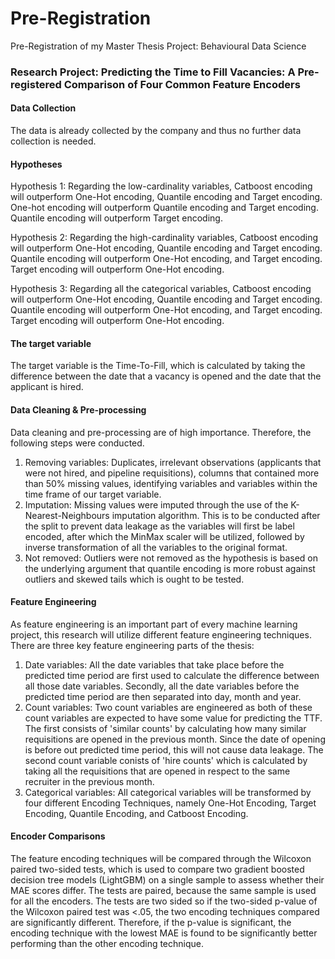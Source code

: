 # Pre-Registration
 Pre-Registration of my Master Thesis Project: Behavioural Data Science

### Research Project: Predicting the Time to Fill Vacancies: A Pre-registered Comparison of Four Common Feature Encoders

#### Data Collection
The data is already collected by the company and thus no further data collection is needed. 

#### Hypotheses
Hypothesis 1: Regarding the low-cardinality variables, Catboost encoding will outperform One-Hot encoding, Quantile encoding and Target encoding. One-hot encoding will outperform Quantile encoding and Target encoding. Quantile encoding will outperform Target encoding. 

Hypothesis 2: Regarding the high-cardinality variables, Catboost encoding will outperform One-Hot encoding, Quantile encoding and Target encoding. Quantile encoding will outperform One-Hot encoding, and Target encoding. Target encoding will outperform One-Hot encoding. 

Hypothesis 3: Regarding all the categorical variables, Catboost encoding will outperform One-Hot encoding, Quantile encoding and Target encoding. Quantile encoding will outperform One-Hot encoding, and Target encoding. Target encoding will outperform One-Hot encoding. 

#### The target variable
The target variable is the Time-To-Fill, which is calculated by taking the difference between the date that a vacancy is opened and the date that the applicant is hired. 

#### Data Cleaning & Pre-processing
Data cleaning and pre-processing are of high importance. Therefore, the following steps were conducted.
1.	Removing variables: Duplicates, irrelevant observations (applicants that were not hired, and pipeline requisitions), columns that contained more than 50% missing values, identifying variables and variables within the time frame of our target variable. 
2.	Imputation: Missing values were imputed through the use of the K-Nearest-Neighbours imputation algorithm. This is to be conducted after the split to prevent data leakage as the variables will first be label encoded, after which the MinMax scaler will be utilized, followed by inverse transformation of all the variables to the original format. 
3.	Not removed: Outliers were not removed as the hypothesis is based on the underlying argument that quantile encoding is more robust against outliers and skewed tails which is ought to be tested. 

#### Feature Engineering
As feature engineering is an important part of every machine learning project, this research will utilize different feature engineering techniques. There are three key feature engineering parts of the thesis:
1.	Date variables: All the date variables that take place before the predicted time period are first used to calculate the difference between all those date variables. Secondly, all the date variables before the predicted time period are then separated into day, month and year.
2.	Count variables: Two count variables are engineered as both of these count variables are expected to have some value for predicting the TTF. The first consists of 'similar counts' by calculating how many similar requisitions are opened in the previous month. Since the date of opening is before out predicted time period, this will not cause data leakage. The second count variable conists of 'hire counts' which is calculated by taking all the requisitions that are opened in respect to the same recruiter in the previous month. 
3.	Categorical variables: All categorical variables will be transformed by four different Encoding Techniques, namely One-Hot Encoding, Target Encoding, Quantile Encoding, and Catboost Encoding. 

#### Encoder Comparisons
The feature encoding techniques will be compared through the Wilcoxon paired two-sided tests, which is used to compare two gradient boosted decision tree models (LightGBM) on a single sample to assess whether their MAE scores differ. The tests are paired, because the same sample is used for all the encoders. The tests are two sided so if the two-sided p-value of the Wilcoxon paired test was <.05, the two encoding techniques compared are significantly different. Therefore, if the p-value is significant, the encoding technique with the lowest MAE is found to be significantly better performing than the other encoding technique. 


